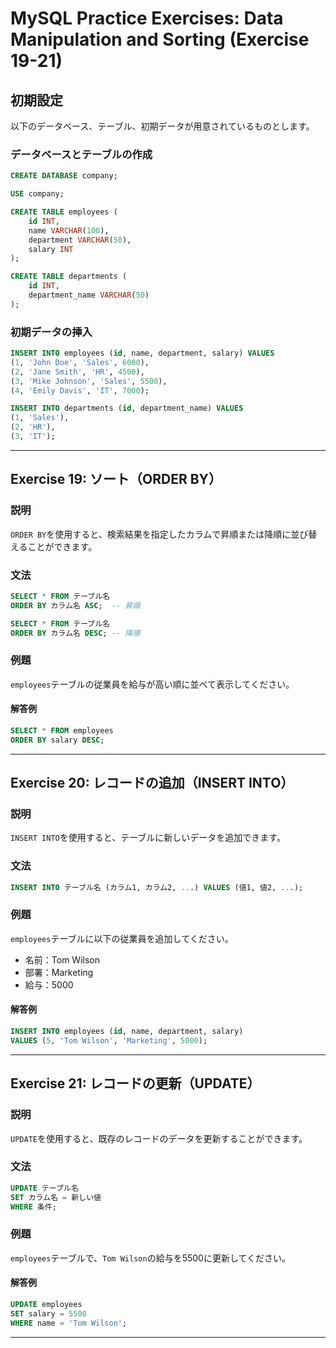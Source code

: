 # MySQL Practice Exercises: Data Manipulation and Sorting (Exercise 19-21)

## 初期設定

以下のデータベース、テーブル、初期データが用意されているものとします。

### データベースとテーブルの作成

```sql
CREATE DATABASE company;

USE company;

CREATE TABLE employees (
    id INT,
    name VARCHAR(100),
    department VARCHAR(50),
    salary INT
);

CREATE TABLE departments (
    id INT,
    department_name VARCHAR(50)
);
```

### 初期データの挿入

```sql
INSERT INTO employees (id, name, department, salary) VALUES
(1, 'John Doe', 'Sales', 6000),
(2, 'Jane Smith', 'HR', 4500),
(3, 'Mike Johnson', 'Sales', 5500),
(4, 'Emily Davis', 'IT', 7000);

INSERT INTO departments (id, department_name) VALUES
(1, 'Sales'),
(2, 'HR'),
(3, 'IT');
```

---

## Exercise 19: ソート（ORDER BY）

### 説明

`ORDER BY`を使用すると、検索結果を指定したカラムで昇順または降順に並び替えることができます。

### 文法

```sql
SELECT * FROM テーブル名
ORDER BY カラム名 ASC;  -- 昇順

SELECT * FROM テーブル名
ORDER BY カラム名 DESC; -- 降順
```

### 例題

`employees`テーブルの従業員を給与が高い順に並べて表示してください。

#### 解答例

```sql
SELECT * FROM employees
ORDER BY salary DESC;
```

---

## Exercise 20: レコードの追加（INSERT INTO）

### 説明

`INSERT INTO`を使用すると、テーブルに新しいデータを追加できます。

### 文法

```sql
INSERT INTO テーブル名 (カラム1, カラム2, ...) VALUES (値1, 値2, ...);
```

### 例題

`employees`テーブルに以下の従業員を追加してください。

* 名前：Tom Wilson
* 部署：Marketing
* 給与：5000

#### 解答例

```sql
INSERT INTO employees (id, name, department, salary)
VALUES (5, 'Tom Wilson', 'Marketing', 5000);
```

---

## Exercise 21: レコードの更新（UPDATE）

### 説明

`UPDATE`を使用すると、既存のレコードのデータを更新することができます。

### 文法

```sql
UPDATE テーブル名
SET カラム名 = 新しい値
WHERE 条件;
```

### 例題

`employees`テーブルで、`Tom Wilson`の給与を5500に更新してください。

#### 解答例

```sql
UPDATE employees
SET salary = 5500
WHERE name = 'Tom Wilson';
```

---